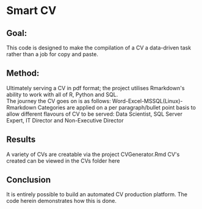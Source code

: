 # Smart CV

## Goal:
This code is designed to make the compilation of a CV a data-driven task rather than a job for copy and paste.
## Method:
Ultimately serving a CV in pdf format; the project utilises Rmarkdown's ability to work with all of R, Python and SQL.  
The journey the CV goes on is as follows: Word-Excel-MSSQL(Linux)-Rmarkdown
Categories are applied on a per paragraph/bullet point basis to allow different flavours of CV to be served: Data Scientist, SQL Server Expert, IT Director and Non-Executive Director
## Results
A variety of CVs are creatable via the project CVGenerator.Rmd
CV's created can be viewed in the CVs folder here
## Conclusion
It is entirely possible to build an automated CV production platform.  The code herein demonstrates how this is done.
